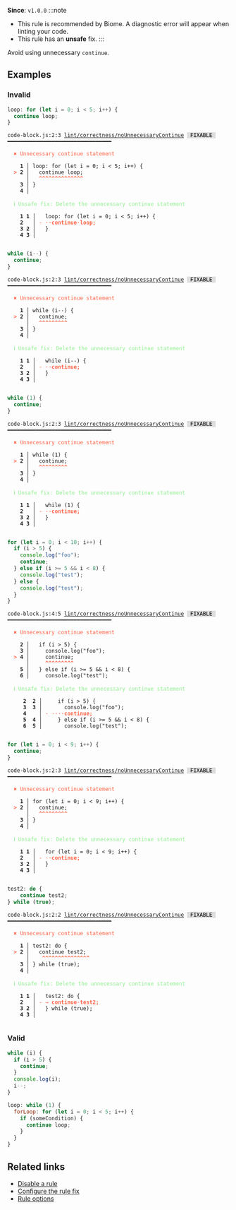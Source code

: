 **Since**: `v1.0.0`
:::note
- This rule is recommended by Biome. A diagnostic error will appear when linting your code.
- This rule has an **unsafe** fix.
:::

Avoid using unnecessary `continue`.

## Examples

### Invalid

```js
loop: for (let i = 0; i < 5; i++) {
  continue loop;
}
```

<pre class="language-text"><code class="language-text">code-block.js:2:3 <a href="https://biomejs.dev/linter/rules/no-unnecessary-continue">lint/correctness/noUnnecessaryContinue</a> <span style="color: #000; background-color: #ddd;"> FIXABLE </span> ━━━━━━━━━━━━━━━━━━━━━━━━━━━━━━━━━

<strong><span style="color: Tomato;">  </span></strong><strong><span style="color: Tomato;">✖</span></strong> <span style="color: Tomato;">Unnecessary continue statement</span>
  
    <strong>1 │ </strong>loop: for (let i = 0; i &lt; 5; i++) {
<strong><span style="color: Tomato;">  </span></strong><strong><span style="color: Tomato;">&gt;</span></strong> <strong>2 │ </strong>  continue loop;
   <strong>   │ </strong>  <strong><span style="color: Tomato;">^</span></strong><strong><span style="color: Tomato;">^</span></strong><strong><span style="color: Tomato;">^</span></strong><strong><span style="color: Tomato;">^</span></strong><strong><span style="color: Tomato;">^</span></strong><strong><span style="color: Tomato;">^</span></strong><strong><span style="color: Tomato;">^</span></strong><strong><span style="color: Tomato;">^</span></strong><strong><span style="color: Tomato;">^</span></strong><strong><span style="color: Tomato;">^</span></strong><strong><span style="color: Tomato;">^</span></strong><strong><span style="color: Tomato;">^</span></strong><strong><span style="color: Tomato;">^</span></strong><strong><span style="color: Tomato;">^</span></strong>
    <strong>3 │ </strong>}
    <strong>4 │ </strong>
  
<strong><span style="color: lightgreen;">  </span></strong><strong><span style="color: lightgreen;">ℹ</span></strong> <span style="color: lightgreen;">Unsafe fix</span><span style="color: lightgreen;">: </span><span style="color: lightgreen;">Delete the unnecessary continue statement</span>
  
    <strong>1</strong> <strong>1</strong><strong> │ </strong>  loop: for (let i = 0; i &lt; 5; i++) {
    <strong>2</strong>  <strong> │ </strong><span style="color: Tomato;">-</span> <span style="color: Tomato;"><span style="opacity: 0.8;"><strong>·</strong></span></span><span style="color: Tomato;"><span style="opacity: 0.8;"><strong>·</strong></span></span><span style="color: Tomato;"><strong>c</strong></span><span style="color: Tomato;"><strong>o</strong></span><span style="color: Tomato;"><strong>n</strong></span><span style="color: Tomato;"><strong>t</strong></span><span style="color: Tomato;"><strong>i</strong></span><span style="color: Tomato;"><strong>n</strong></span><span style="color: Tomato;"><strong>u</strong></span><span style="color: Tomato;"><strong>e</strong></span><span style="color: Tomato;"><span style="opacity: 0.8;"><strong>·</strong></span></span><span style="color: Tomato;"><strong>l</strong></span><span style="color: Tomato;"><strong>o</strong></span><span style="color: Tomato;"><strong>o</strong></span><span style="color: Tomato;"><strong>p</strong></span><span style="color: Tomato;"><strong>;</strong></span>
    <strong>3</strong> <strong>2</strong><strong> │ </strong>  }
    <strong>4</strong> <strong>3</strong><strong> │ </strong>  
  
</code></pre>

```js
while (i--) {
  continue;
}
```

<pre class="language-text"><code class="language-text">code-block.js:2:3 <a href="https://biomejs.dev/linter/rules/no-unnecessary-continue">lint/correctness/noUnnecessaryContinue</a> <span style="color: #000; background-color: #ddd;"> FIXABLE </span> ━━━━━━━━━━━━━━━━━━━━━━━━━━━━━━━━━

<strong><span style="color: Tomato;">  </span></strong><strong><span style="color: Tomato;">✖</span></strong> <span style="color: Tomato;">Unnecessary continue statement</span>
  
    <strong>1 │ </strong>while (i--) {
<strong><span style="color: Tomato;">  </span></strong><strong><span style="color: Tomato;">&gt;</span></strong> <strong>2 │ </strong>  continue;
   <strong>   │ </strong>  <strong><span style="color: Tomato;">^</span></strong><strong><span style="color: Tomato;">^</span></strong><strong><span style="color: Tomato;">^</span></strong><strong><span style="color: Tomato;">^</span></strong><strong><span style="color: Tomato;">^</span></strong><strong><span style="color: Tomato;">^</span></strong><strong><span style="color: Tomato;">^</span></strong><strong><span style="color: Tomato;">^</span></strong><strong><span style="color: Tomato;">^</span></strong>
    <strong>3 │ </strong>}
    <strong>4 │ </strong>
  
<strong><span style="color: lightgreen;">  </span></strong><strong><span style="color: lightgreen;">ℹ</span></strong> <span style="color: lightgreen;">Unsafe fix</span><span style="color: lightgreen;">: </span><span style="color: lightgreen;">Delete the unnecessary continue statement</span>
  
    <strong>1</strong> <strong>1</strong><strong> │ </strong>  while (i--) {
    <strong>2</strong>  <strong> │ </strong><span style="color: Tomato;">-</span> <span style="color: Tomato;"><span style="opacity: 0.8;"><strong>·</strong></span></span><span style="color: Tomato;"><span style="opacity: 0.8;"><strong>·</strong></span></span><span style="color: Tomato;"><strong>c</strong></span><span style="color: Tomato;"><strong>o</strong></span><span style="color: Tomato;"><strong>n</strong></span><span style="color: Tomato;"><strong>t</strong></span><span style="color: Tomato;"><strong>i</strong></span><span style="color: Tomato;"><strong>n</strong></span><span style="color: Tomato;"><strong>u</strong></span><span style="color: Tomato;"><strong>e</strong></span><span style="color: Tomato;"><strong>;</strong></span>
    <strong>3</strong> <strong>2</strong><strong> │ </strong>  }
    <strong>4</strong> <strong>3</strong><strong> │ </strong>  
  
</code></pre>

```js
while (1) {
  continue;
}
```

<pre class="language-text"><code class="language-text">code-block.js:2:3 <a href="https://biomejs.dev/linter/rules/no-unnecessary-continue">lint/correctness/noUnnecessaryContinue</a> <span style="color: #000; background-color: #ddd;"> FIXABLE </span> ━━━━━━━━━━━━━━━━━━━━━━━━━━━━━━━━━

<strong><span style="color: Tomato;">  </span></strong><strong><span style="color: Tomato;">✖</span></strong> <span style="color: Tomato;">Unnecessary continue statement</span>
  
    <strong>1 │ </strong>while (1) {
<strong><span style="color: Tomato;">  </span></strong><strong><span style="color: Tomato;">&gt;</span></strong> <strong>2 │ </strong>  continue;
   <strong>   │ </strong>  <strong><span style="color: Tomato;">^</span></strong><strong><span style="color: Tomato;">^</span></strong><strong><span style="color: Tomato;">^</span></strong><strong><span style="color: Tomato;">^</span></strong><strong><span style="color: Tomato;">^</span></strong><strong><span style="color: Tomato;">^</span></strong><strong><span style="color: Tomato;">^</span></strong><strong><span style="color: Tomato;">^</span></strong><strong><span style="color: Tomato;">^</span></strong>
    <strong>3 │ </strong>}
    <strong>4 │ </strong>
  
<strong><span style="color: lightgreen;">  </span></strong><strong><span style="color: lightgreen;">ℹ</span></strong> <span style="color: lightgreen;">Unsafe fix</span><span style="color: lightgreen;">: </span><span style="color: lightgreen;">Delete the unnecessary continue statement</span>
  
    <strong>1</strong> <strong>1</strong><strong> │ </strong>  while (1) {
    <strong>2</strong>  <strong> │ </strong><span style="color: Tomato;">-</span> <span style="color: Tomato;"><span style="opacity: 0.8;"><strong>·</strong></span></span><span style="color: Tomato;"><span style="opacity: 0.8;"><strong>·</strong></span></span><span style="color: Tomato;"><strong>c</strong></span><span style="color: Tomato;"><strong>o</strong></span><span style="color: Tomato;"><strong>n</strong></span><span style="color: Tomato;"><strong>t</strong></span><span style="color: Tomato;"><strong>i</strong></span><span style="color: Tomato;"><strong>n</strong></span><span style="color: Tomato;"><strong>u</strong></span><span style="color: Tomato;"><strong>e</strong></span><span style="color: Tomato;"><strong>;</strong></span>
    <strong>3</strong> <strong>2</strong><strong> │ </strong>  }
    <strong>4</strong> <strong>3</strong><strong> │ </strong>  
  
</code></pre>

```js
for (let i = 0; i < 10; i++) {
  if (i > 5) {
    console.log("foo");
    continue;
  } else if (i >= 5 && i < 8) {
    console.log("test");
  } else {
    console.log("test");
  }
}
```

<pre class="language-text"><code class="language-text">code-block.js:4:5 <a href="https://biomejs.dev/linter/rules/no-unnecessary-continue">lint/correctness/noUnnecessaryContinue</a> <span style="color: #000; background-color: #ddd;"> FIXABLE </span> ━━━━━━━━━━━━━━━━━━━━━━━━━━━━━━━━━

<strong><span style="color: Tomato;">  </span></strong><strong><span style="color: Tomato;">✖</span></strong> <span style="color: Tomato;">Unnecessary continue statement</span>
  
    <strong>2 │ </strong>  if (i &gt; 5) {
    <strong>3 │ </strong>    console.log(&quot;foo&quot;);
<strong><span style="color: Tomato;">  </span></strong><strong><span style="color: Tomato;">&gt;</span></strong> <strong>4 │ </strong>    continue;
   <strong>   │ </strong>    <strong><span style="color: Tomato;">^</span></strong><strong><span style="color: Tomato;">^</span></strong><strong><span style="color: Tomato;">^</span></strong><strong><span style="color: Tomato;">^</span></strong><strong><span style="color: Tomato;">^</span></strong><strong><span style="color: Tomato;">^</span></strong><strong><span style="color: Tomato;">^</span></strong><strong><span style="color: Tomato;">^</span></strong><strong><span style="color: Tomato;">^</span></strong>
    <strong>5 │ </strong>  } else if (i &gt;= 5 &amp;&amp; i &lt; 8) {
    <strong>6 │ </strong>    console.log(&quot;test&quot;);
  
<strong><span style="color: lightgreen;">  </span></strong><strong><span style="color: lightgreen;">ℹ</span></strong> <span style="color: lightgreen;">Unsafe fix</span><span style="color: lightgreen;">: </span><span style="color: lightgreen;">Delete the unnecessary continue statement</span>
  
    <strong> 2</strong> <strong> 2</strong><strong> │ </strong>    if (i &gt; 5) {
    <strong> 3</strong> <strong> 3</strong><strong> │ </strong>      console.log(&quot;foo&quot;);
    <strong> 4</strong>   <strong> │ </strong><span style="color: Tomato;">-</span> <span style="color: Tomato;"><span style="opacity: 0.8;"><strong>·</strong></span></span><span style="color: Tomato;"><span style="opacity: 0.8;"><strong>·</strong></span></span><span style="color: Tomato;"><span style="opacity: 0.8;"><strong>·</strong></span></span><span style="color: Tomato;"><span style="opacity: 0.8;"><strong>·</strong></span></span><span style="color: Tomato;"><strong>c</strong></span><span style="color: Tomato;"><strong>o</strong></span><span style="color: Tomato;"><strong>n</strong></span><span style="color: Tomato;"><strong>t</strong></span><span style="color: Tomato;"><strong>i</strong></span><span style="color: Tomato;"><strong>n</strong></span><span style="color: Tomato;"><strong>u</strong></span><span style="color: Tomato;"><strong>e</strong></span><span style="color: Tomato;"><strong>;</strong></span>
    <strong> 5</strong> <strong> 4</strong><strong> │ </strong>    } else if (i &gt;= 5 &amp;&amp; i &lt; 8) {
    <strong> 6</strong> <strong> 5</strong><strong> │ </strong>      console.log(&quot;test&quot;);
  
</code></pre>

```js
for (let i = 0; i < 9; i++) {
  continue;
}
```

<pre class="language-text"><code class="language-text">code-block.js:2:3 <a href="https://biomejs.dev/linter/rules/no-unnecessary-continue">lint/correctness/noUnnecessaryContinue</a> <span style="color: #000; background-color: #ddd;"> FIXABLE </span> ━━━━━━━━━━━━━━━━━━━━━━━━━━━━━━━━━

<strong><span style="color: Tomato;">  </span></strong><strong><span style="color: Tomato;">✖</span></strong> <span style="color: Tomato;">Unnecessary continue statement</span>
  
    <strong>1 │ </strong>for (let i = 0; i &lt; 9; i++) {
<strong><span style="color: Tomato;">  </span></strong><strong><span style="color: Tomato;">&gt;</span></strong> <strong>2 │ </strong>  continue;
   <strong>   │ </strong>  <strong><span style="color: Tomato;">^</span></strong><strong><span style="color: Tomato;">^</span></strong><strong><span style="color: Tomato;">^</span></strong><strong><span style="color: Tomato;">^</span></strong><strong><span style="color: Tomato;">^</span></strong><strong><span style="color: Tomato;">^</span></strong><strong><span style="color: Tomato;">^</span></strong><strong><span style="color: Tomato;">^</span></strong><strong><span style="color: Tomato;">^</span></strong>
    <strong>3 │ </strong>}
    <strong>4 │ </strong>
  
<strong><span style="color: lightgreen;">  </span></strong><strong><span style="color: lightgreen;">ℹ</span></strong> <span style="color: lightgreen;">Unsafe fix</span><span style="color: lightgreen;">: </span><span style="color: lightgreen;">Delete the unnecessary continue statement</span>
  
    <strong>1</strong> <strong>1</strong><strong> │ </strong>  for (let i = 0; i &lt; 9; i++) {
    <strong>2</strong>  <strong> │ </strong><span style="color: Tomato;">-</span> <span style="color: Tomato;"><span style="opacity: 0.8;"><strong>·</strong></span></span><span style="color: Tomato;"><span style="opacity: 0.8;"><strong>·</strong></span></span><span style="color: Tomato;"><strong>c</strong></span><span style="color: Tomato;"><strong>o</strong></span><span style="color: Tomato;"><strong>n</strong></span><span style="color: Tomato;"><strong>t</strong></span><span style="color: Tomato;"><strong>i</strong></span><span style="color: Tomato;"><strong>n</strong></span><span style="color: Tomato;"><strong>u</strong></span><span style="color: Tomato;"><strong>e</strong></span><span style="color: Tomato;"><strong>;</strong></span>
    <strong>3</strong> <strong>2</strong><strong> │ </strong>  }
    <strong>4</strong> <strong>3</strong><strong> │ </strong>  
  
</code></pre>

```js
test2: do {
	continue test2;
} while (true);
```

<pre class="language-text"><code class="language-text">code-block.js:2:2 <a href="https://biomejs.dev/linter/rules/no-unnecessary-continue">lint/correctness/noUnnecessaryContinue</a> <span style="color: #000; background-color: #ddd;"> FIXABLE </span> ━━━━━━━━━━━━━━━━━━━━━━━━━━━━━━━━━

<strong><span style="color: Tomato;">  </span></strong><strong><span style="color: Tomato;">✖</span></strong> <span style="color: Tomato;">Unnecessary continue statement</span>
  
    <strong>1 │ </strong>test2: do {
<strong><span style="color: Tomato;">  </span></strong><strong><span style="color: Tomato;">&gt;</span></strong> <strong>2 │ </strong>	continue test2;
   <strong>   │ </strong>	<strong><span style="color: Tomato;">^</span></strong><strong><span style="color: Tomato;">^</span></strong><strong><span style="color: Tomato;">^</span></strong><strong><span style="color: Tomato;">^</span></strong><strong><span style="color: Tomato;">^</span></strong><strong><span style="color: Tomato;">^</span></strong><strong><span style="color: Tomato;">^</span></strong><strong><span style="color: Tomato;">^</span></strong><strong><span style="color: Tomato;">^</span></strong><strong><span style="color: Tomato;">^</span></strong><strong><span style="color: Tomato;">^</span></strong><strong><span style="color: Tomato;">^</span></strong><strong><span style="color: Tomato;">^</span></strong><strong><span style="color: Tomato;">^</span></strong><strong><span style="color: Tomato;">^</span></strong>
    <strong>3 │ </strong>} while (true);
    <strong>4 │ </strong>
  
<strong><span style="color: lightgreen;">  </span></strong><strong><span style="color: lightgreen;">ℹ</span></strong> <span style="color: lightgreen;">Unsafe fix</span><span style="color: lightgreen;">: </span><span style="color: lightgreen;">Delete the unnecessary continue statement</span>
  
    <strong>1</strong> <strong>1</strong><strong> │ </strong>  test2: do {
    <strong>2</strong>  <strong> │ </strong><span style="color: Tomato;">-</span> <span style="color: Tomato;"><span style="opacity: 0.8;"><strong>→ </strong></span></span><span style="color: Tomato;"><strong>c</strong></span><span style="color: Tomato;"><strong>o</strong></span><span style="color: Tomato;"><strong>n</strong></span><span style="color: Tomato;"><strong>t</strong></span><span style="color: Tomato;"><strong>i</strong></span><span style="color: Tomato;"><strong>n</strong></span><span style="color: Tomato;"><strong>u</strong></span><span style="color: Tomato;"><strong>e</strong></span><span style="color: Tomato;"><span style="opacity: 0.8;"><strong>·</strong></span></span><span style="color: Tomato;"><strong>t</strong></span><span style="color: Tomato;"><strong>e</strong></span><span style="color: Tomato;"><strong>s</strong></span><span style="color: Tomato;"><strong>t</strong></span><span style="color: Tomato;"><strong>2</strong></span><span style="color: Tomato;"><strong>;</strong></span>
    <strong>3</strong> <strong>2</strong><strong> │ </strong>  } while (true);
    <strong>4</strong> <strong>3</strong><strong> │ </strong>  
  
</code></pre>

### Valid

```js
while (i) {
  if (i > 5) {
    continue;
  }
  console.log(i);
  i--;
}

loop: while (1) {
  forLoop: for (let i = 0; i < 5; i++) {
    if (someCondition) {
      continue loop;
    }
  }
}
```

## Related links

- [Disable a rule](/linter/#disable-a-lint-rule)
- [Configure the rule fix](/linter#configure-the-rule-fix)
- [Rule options](/linter/#rule-options)
